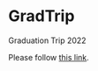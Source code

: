 # GradTrip
Graduation Trip 2022


<html>
  <head>
    <meta http-equiv="refresh" content="7; url='https://www.w3docs.com'" />
  </head>
  <body>
    <p>Please follow <a href="https://www.w3docs.com">this link</a>.</p>
  </body>
</html>
